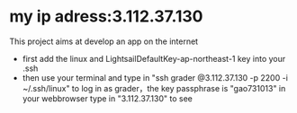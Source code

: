 # my ip adress:3.112.37.130
This project aims at develop an app on the internet
* first add the linux and LightsailDefaultKey-ap-northeast-1 key into your .ssh
* then use your terminal and type in "ssh grader @3.112.37.130 -p 2200 -i ~/.ssh/linux" to log in as grader，the key passphrase is "gao731013"
in your webbrowser type in "3.112.37.130" to see